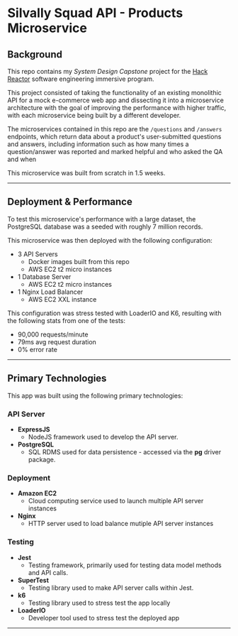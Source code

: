 # Silvally Squad API - Products Microservice

## Background

This repo contains my *System Design Capstone* project for the [Hack Reactor](https://www.hackreactor.com/) software engineering immersive program.

This project consisted of taking the functionality of an existing monolithic API for a mock e-commerce web app and dissecting it into a microservice architecture with the goal of improving the performance with higher traffic, with each microservice being built by a different developer.

The microservices contained in this repo are the ```/questions``` and ```/answers``` endpoints, which return data about a product's user-submitted questions and answers, including information such as how many times a question/answer was reported and marked helpful and who asked the QA and when

This microservice was built from scratch in 1.5 weeks.

---

## Deployment & Performance

To test this microservice's performance with a large dataset, the PostgreSQL database was a seeded with roughly 7 million records.

This microservice was then deployed with the following configuration: 

- 3 API Servers 
    - Docker images built from this repo
    - AWS EC2 t2 micro instances
- 1 Database Server
    - AWS EC2 t2 micro instances
- 1 Nginx Load Balancer
    - AWS EC2 XXL instance

This configuration was stress tested with LoaderIO and K6, resulting with the following stats from one of the tests:

- 90,000 requests/minute
- 79ms avg request duration
- 0% error rate
---

## Primary Technologies

This app was built using the following primary technologies:

### API Server
- **ExpressJS**
    - NodeJS framework used to develop the API server.
- **PostgreSQL**
    - SQL RDMS used for data persistence - accessed via the **pg** driver package.

### Deployment ###
- **Amazon EC2**
    - Cloud computing service used to launch multiple API server instances
- **Nginx**
    - HTTP server used to load balance mutiple API server instances

### Testing
- **Jest**
    - Testing framework, primarily used for testing data model methods and API calls.
- **SuperTest**
    - Testing library used to make API server calls within Jest.
- **k6**
    - Testing library used to stress test the app locally
- **LoaderIO**
    - Developer tool used to stress test the deployed app

---
